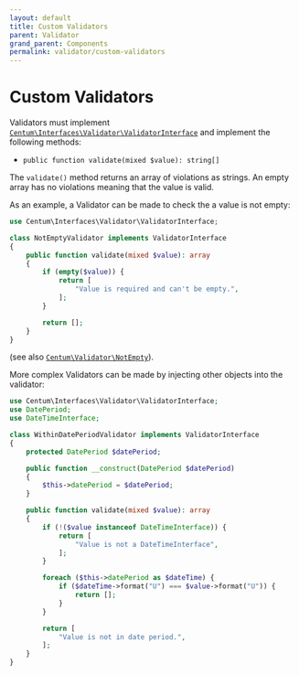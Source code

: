 ```yaml
---
layout: default
title: Custom Validators
parent: Validator
grand_parent: Components
permalink: validator/custom-validators
---
```




# Custom Validators

Validators must implement [`Centum\Interfaces\Validator\ValidatorInterface`](https://github.com/SidRoberts/centum/tree/development/src/Interfaces/Validator/ValidatorInterface.php) and implement the following methods:

- `public function validate(mixed $value): string[]`

The `validate()` method returns an array of violations as strings.
An empty array has no violations meaning that the value is valid.

As an example, a Validator can be made to check the a value is not empty:

```php
use Centum\Interfaces\Validator\ValidatorInterface;

class NotEmptyValidator implements ValidatorInterface
{
    public function validate(mixed $value): array
    {
        if (empty($value)) {
            return [
                "Value is required and can't be empty.",
            ];
        }

        return [];
    }
}
```

(see also [`Centum\Validator\NotEmpty`](https://github.com/SidRoberts/centum/tree/development/src/Validator/NotEmpty.php)).

More complex Validators can be made by injecting other objects into the validator:

```php
use Centum\Interfaces\Validator\ValidatorInterface;
use DatePeriod;
use DateTimeInterface;

class WithinDatePeriodValidator implements ValidatorInterface
{
    protected DatePeriod $datePeriod;

    public function __construct(DatePeriod $datePeriod)
    {
        $this->datePeriod = $datePeriod;
    }

    public function validate(mixed $value): array
    {
        if (!($value instanceof DateTimeInterface)) {
            return [
                "Value is not a DateTimeInterface",
            ];
        }

        foreach ($this->datePeriod as $dateTime) {
            if ($dateTime->format("U") === $value->format("U")) {
                return [];
            }
        }

        return [
            "Value is not in date period.",
        ];
    }
}
```
